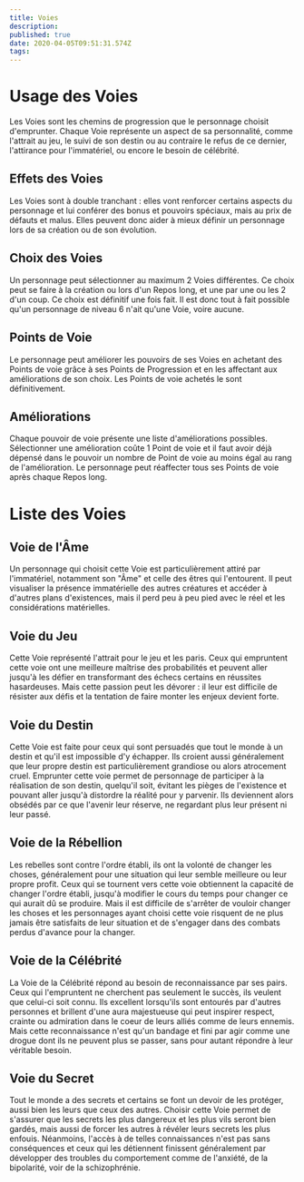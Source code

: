 ```yaml
---
title: Voies
description: 
published: true
date: 2020-04-05T09:51:31.574Z
tags: 
---
```


# Usage des Voies
Les Voies sont les chemins de progression que le personnage choisit d'emprunter. Chaque Voie représente un aspect de sa personnalité, comme l'attrait au jeu, le suivi de son destin ou au contraire le refus de ce dernier, l'attirance pour l'immatériel, ou encore le besoin de célébrité. 
## Effets des Voies
Les Voies sont à double tranchant : elles vont renforcer certains aspects du personnage et lui conférer des bonus et pouvoirs spéciaux, mais au prix de défauts et malus. Elles peuvent donc aider à mieux définir un personnage lors de sa création ou de son évolution.
## Choix des Voies
Un personnage peut sélectionner au maximum 2 Voies différentes. Ce choix peut se faire à la création ou lors d'un Repos long, et une par une ou les 2 d'un coup. Ce choix est définitif une fois fait. Il est donc tout à fait possible qu'un personnage de niveau 6 n'ait qu'une Voie, voire aucune.
## Points de Voie
Le personnage peut améliorer les pouvoirs de ses Voies en achetant des Points de voie grâce à ses Points de Progression et en les affectant aux améliorations de son choix. Les Points de voie achetés le sont définitivement.
## Améliorations
Chaque pouvoir de voie présente une liste d'améliorations possibles. Sélectionner une amélioration coûte 1 Point de voie et il faut avoir déjà dépensé dans le pouvoir un nombre de Point de voie au moins égal au rang de l'amélioration. Le personnage peut réaffecter tous ses Points de voie après chaque Repos long.

# Liste des Voies
## Voie de l'Âme
Un personnage qui choisit cette Voie est particulièrement attiré par l'immatériel, notamment son "Âme" et celle des êtres qui l'entourent. Il peut visualiser la présence immatérielle des autres créatures et accéder à d'autres plans d'existences, mais il perd peu à peu pied avec le réel et les considérations matérielles.
## Voie du Jeu
Cette Voie représenté l'attrait pour le jeu et les paris. Ceux qui empruntent cette voie ont une meilleure maîtrise des probabilités et peuvent aller jusqu'à les défier en transformant des échecs certains en réussites hasardeuses. Mais cette passion peut les dévorer : il leur est difficile de résister aux défis et la tentation de faire monter les enjeux devient forte. 
## Voie du Destin
Cette Voie est faite pour ceux qui sont persuadés que tout le monde à un destin et qu'il est impossible d'y échapper. Ils croient aussi généralement que leur propre destin est particulièrement grandiose ou alors atrocement cruel. Emprunter cette voie permet de personnage de participer à la réalisation de son destin, quelqu'il soit, évitant les pièges de l'existence et pouvant aller jusqu'à distordre la réalité pour y parvenir. Ils deviennent alors obsédés par ce que l'avenir leur réserve, ne regardant plus leur présent ni leur passé.
## Voie de la Rébellion
Les rebelles sont contre l'ordre établi, ils ont la volonté de changer les choses, généralement pour une situation qui leur semble meilleure ou leur propre profit. Ceux qui se tournent vers cette voie obtiennent la capacité de changer l'ordre établi, jusqu'à modifier le cours du temps pour changer ce qui aurait dû se produire. Mais il est difficile de s'arrêter de vouloir changer les choses et les personnages ayant choisi cette voie risquent de ne plus jamais être satisfaits de leur situation et de s'engager dans des combats perdus d'avance pour la changer.
## Voie de la Célébrité
La Voie de la Célébrité répond au besoin de reconnaissance par ses pairs. Ceux qui l'empruntent ne cherchent pas seulement le succès, ils veulent que celui-ci soit connu. Ils excellent lorsqu'ils sont entourés par d'autres personnes et brillent d'une aura majestueuse qui peut inspirer respect, crainte ou admiration dans le coeur de leurs alliés comme de leurs ennemis. Mais cette reconnaissance n'est qu'un bandage et fini par agir comme une drogue dont ils ne peuvent plus se passer, sans pour autant répondre à leur véritable besoin.
## Voie du Secret
Tout le monde a des secrets et certains se font un devoir de les protéger, aussi bien les leurs que ceux des autres. Choisir cette Voie permet de s'assurer que les secrets les plus dangereux et les plus vils seront bien gardés, mais aussi de forcer les autres à révéler leurs secrets les plus enfouis. Néanmoins, l'accès à de telles connaissances n'est pas sans conséquences et ceux qui les détiennent finissent généralement par développer des troubles du comportement comme de l'anxiété, de la bipolarité, voir de la schizophrénie.





